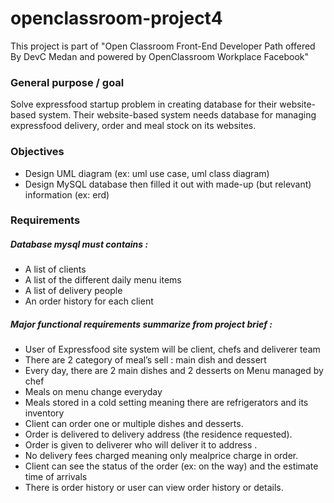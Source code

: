 # openclassroom-project4
This project is part of "Open Classroom Front-End Developer Path offered By DevC Medan and powered by OpenClassroom Workplace Facebook"

### General purpose / goal
Solve expressfood startup problem in creating database for their website-based system. Their website-based system needs database for managing expressfood delivery, order and meal stock on its websites. 

### Objectives
- Design UML diagram (ex: uml use case, uml class diagram)
- Design MySQL database then filled it out with made-up (but relevant) information (ex: erd)

### Requirements
##### Database mysql must contains :
- A list of clients
- A list of the different daily menu items
- A list of delivery people
- An order history for each client

##### Major functional requirements summarize from project brief :
- User of Expressfood site system will be client, chefs and deliverer team 
- There are 2 category of meal’s sell : main dish and dessert
- Every day, there are 2 main dishes and 2 desserts on Menu managed by chef 
- Meals on menu change everyday
- Meals stored in a cold setting meaning there are refrigerators and its inventory
- Client can order one or multiple dishes and desserts.
- Order is delivered to delivery address (the residence requested).
- Order is given to deliverer who will deliver it to address .    
- No delivery fees charged meaning only mealprice charge in order.
- Client can see the status of the order (ex: on the way) and the estimate time of arrivals
- There is order history or user can view order history or details.


